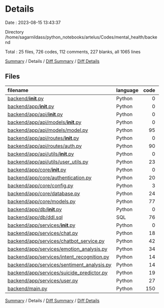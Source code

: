 # Details

Date : 2023-08-15 13:43:37

Directory /home/sagarnildass/python_notebooks/artelus/Codes/mental_health/backend

Total : 25 files,  726 codes, 112 comments, 227 blanks, all 1065 lines

[Summary](results.md) / Details / [Diff Summary](diff.md) / [Diff Details](diff-details.md)

## Files
| filename | language | code | comment | blank | total |
| :--- | :--- | ---: | ---: | ---: | ---: |
| [backend/__init__.py](/backend/__init__.py) | Python | 0 | 0 | 1 | 1 |
| [backend/app/__init__.py](/backend/app/__init__.py) | Python | 0 | 0 | 1 | 1 |
| [backend/app/api/__init__.py](/backend/app/api/__init__.py) | Python | 0 | 0 | 1 | 1 |
| [backend/app/api/models/__init__.py](/backend/app/api/models/__init__.py) | Python | 0 | 0 | 1 | 1 |
| [backend/app/api/models/model.py](/backend/app/api/models/model.py) | Python | 95 | 8 | 30 | 133 |
| [backend/app/api/routes/__init__.py](/backend/app/api/routes/__init__.py) | Python | 0 | 0 | 1 | 1 |
| [backend/app/api/routes/auth.py](/backend/app/api/routes/auth.py) | Python | 90 | 10 | 22 | 122 |
| [backend/app/api/utils/__init__.py](/backend/app/api/utils/__init__.py) | Python | 0 | 0 | 1 | 1 |
| [backend/app/api/utils/user_utils.py](/backend/app/api/utils/user_utils.py) | Python | 23 | 1 | 3 | 27 |
| [backend/app/core/__init__.py](/backend/app/core/__init__.py) | Python | 0 | 0 | 1 | 1 |
| [backend/app/core/authentication.py](/backend/app/core/authentication.py) | Python | 20 | 1 | 3 | 24 |
| [backend/app/core/config.py](/backend/app/core/config.py) | Python | 3 | 1 | 1 | 5 |
| [backend/app/core/database.py](/backend/app/core/database.py) | Python | 24 | 2 | 8 | 34 |
| [backend/app/core/models.py](/backend/app/core/models.py) | Python | 77 | 7 | 23 | 107 |
| [backend/app/db/__init__.py](/backend/app/db/__init__.py) | Python | 0 | 0 | 1 | 1 |
| [backend/app/db/ddl.sql](/backend/app/db/ddl.sql) | SQL | 76 | 7 | 11 | 94 |
| [backend/app/services/__init__.py](/backend/app/services/__init__.py) | Python | 0 | 0 | 1 | 1 |
| [backend/app/services/chat.py](/backend/app/services/chat.py) | Python | 18 | 4 | 6 | 28 |
| [backend/app/services/chatbot_service.py](/backend/app/services/chatbot_service.py) | Python | 42 | 21 | 12 | 75 |
| [backend/app/services/emotion_analysis.py](/backend/app/services/emotion_analysis.py) | Python | 34 | 10 | 15 | 59 |
| [backend/app/services/intent_recognition.py](/backend/app/services/intent_recognition.py) | Python | 14 | 4 | 9 | 27 |
| [backend/app/services/sentiment_analysis.py](/backend/app/services/sentiment_analysis.py) | Python | 14 | 4 | 8 | 26 |
| [backend/app/services/suicide_predictor.py](/backend/app/services/suicide_predictor.py) | Python | 19 | 4 | 8 | 31 |
| [backend/app/services/user.py](/backend/app/services/user.py) | Python | 27 | 5 | 9 | 41 |
| [backend/main.py](/backend/main.py) | Python | 150 | 23 | 50 | 223 |

[Summary](results.md) / Details / [Diff Summary](diff.md) / [Diff Details](diff-details.md)